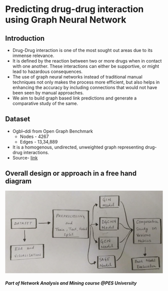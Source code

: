 # Predicting drug-drug interaction using Graph Neural Network


## Introduction
* Drug-Drug interaction is one of the most sought out areas due to its immense relevance.
* It is defined by the reaction between two or more drugs when in contact with one another. These interactions can either be supportive, or might lead to hazardous consequences.
* The use of graph neural networks instead of traditional manual techniques not only makes the process more efficient, but also helps in enhancing the accuracy by including connections that would not have been seen by manual approaches.
* We aim to build graph based link predictions and generate a comparative study of the same.

## Dataset
* Ogbl–ddi from Open Graph Benchmark 
    - Nodes - 4267
    - Edges - 13,34,889
* It is a homogenous, undirected, unweighted graph
representing drug-drug interactions. 
* Source- [link](https://ogb.stanford.edu/docs/linkprop/#ogbl-ddi)

## Overall design or approach in a free hand diagram

![alt text](https://github.com/Shamanthkolegodu/Predicting-drug-drug-interaction-using-Graph-Neural-Network/blob/main/Design.png)

##### Part of Network Analysis and Mining course @PES University
